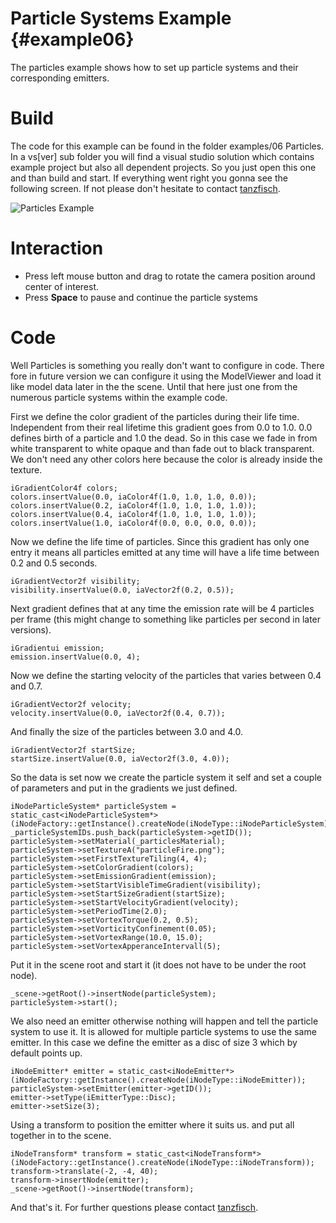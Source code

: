 Particle Systems Example                                       {#example06}
========================

The particles example shows how to set up particle systems and their corresponding emitters.

Build
=====

The code for this example can be found in the folder examples/06 Particles. In a vs[ver] sub folder you will find a visual studio solution which contains example project but also all dependent projects. So you just open this one and than build and start. If everything went right you gonna see the following screen. If not please don't hesitate to contact [tanzfisch](https://github.com/tanzfisch).

![Particles Example](/images/Example06_Pic1.png)

Interaction
===========

* Press left mouse button and drag to rotate the camera position around center of interest.
* Press **Space** to pause and continue the particle systems

Code
====

Well Particles is something you really don't want to configure in code. There fore in future version we can configure it using the ModelViewer and load it like model data later in the the scene. Until that here just one from the numerous particle systems within the example code.

First we define the color gradient of the particles during their life time. Independent from their real lifetime this gradient goes from 0.0 to 1.0. 0.0 defines birth of a particle and 1.0 the dead. So in this case we fade in from white transparent to white opaque and than fade out to black transparent. We don't need any other colors here because the color is already inside the texture.

    iGradientColor4f colors;
    colors.insertValue(0.0, iaColor4f(1.0, 1.0, 1.0, 0.0));
    colors.insertValue(0.2, iaColor4f(1.0, 1.0, 1.0, 1.0));
    colors.insertValue(0.4, iaColor4f(1.0, 1.0, 1.0, 1.0));
    colors.insertValue(1.0, iaColor4f(0.0, 0.0, 0.0, 0.0));

Now we define the life time of particles. Since this gradient has only one entry it means all particles emitted at any time will have a life time between 0.2 and 0.5 seconds.

    iGradientVector2f visibility;
    visibility.insertValue(0.0, iaVector2f(0.2, 0.5));

Next gradient defines that at any time the emission rate will be 4 particles per frame (this might change to something like particles per second in later versions).

    iGradientui emission;
    emission.insertValue(0.0, 4);

Now we define the starting velocity of the particles that varies between 0.4 and 0.7.

    iGradientVector2f velocity;
    velocity.insertValue(0.0, iaVector2f(0.4, 0.7));

And finally the size of the particles between 3.0 and 4.0.

    iGradientVector2f startSize;
    startSize.insertValue(0.0, iaVector2f(3.0, 4.0));

So the data is set now we create the particle system it self and set a couple of parameters and put in the gradients we just defined.

    iNodeParticleSystem* particleSystem = static_cast<iNodeParticleSystem*>(iNodeFactory::getInstance().createNode(iNodeType::iNodeParticleSystem));
    _particleSystemIDs.push_back(particleSystem->getID());
    particleSystem->setMaterial(_particlesMaterial);
    particleSystem->setTextureA("particleFire.png");
    particleSystem->setFirstTextureTiling(4, 4);
    particleSystem->setColorGradient(colors);
    particleSystem->setEmissionGradient(emission);
    particleSystem->setStartVisibleTimeGradient(visibility);
    particleSystem->setStartSizeGradient(startSize);
    particleSystem->setStartVelocityGradient(velocity);
    particleSystem->setPeriodTime(2.0);
    particleSystem->setVortexTorque(0.2, 0.5);
    particleSystem->setVorticityConfinement(0.05);
    particleSystem->setVortexRange(10.0, 15.0);
    particleSystem->setVortexApperanceIntervall(5);

Put it in the scene root and start it (it does not have to be under the root node).

    _scene->getRoot()->insertNode(particleSystem);
    particleSystem->start();

We also need an emitter otherwise nothing will happen and tell the particle system to use it. It is allowed for multiple particle systems to use the same emitter. In this case we define the emitter as a disc of size 3 which by default points up.

    iNodeEmitter* emitter = static_cast<iNodeEmitter*>(iNodeFactory::getInstance().createNode(iNodeType::iNodeEmitter));
    particleSystem->setEmitter(emitter->getID());
    emitter->setType(iEmitterType::Disc);
    emitter->setSize(3);

Using a transform to position the emitter where it suits us. and put all together in to the scene.

    iNodeTransform* transform = static_cast<iNodeTransform*>(iNodeFactory::getInstance().createNode(iNodeType::iNodeTransform));
    transform->translate(-2, -4, 40);
    transform->insertNode(emitter);
    _scene->getRoot()->insertNode(transform);

And that's it. For further questions please contact [tanzfisch](https://github.com/tanzfisch).